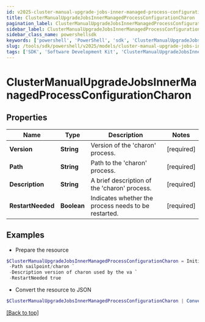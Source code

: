 ```yaml
---
id: v2025-cluster-manual-upgrade-jobs-inner-managed-process-configuration-charon
title: ClusterManualUpgradeJobsInnerManagedProcessConfigurationCharon
pagination_label: ClusterManualUpgradeJobsInnerManagedProcessConfigurationCharon
sidebar_label: ClusterManualUpgradeJobsInnerManagedProcessConfigurationCharon
sidebar_class_name: powershellsdk
keywords: ['powershell', 'PowerShell', 'sdk', 'ClusterManualUpgradeJobsInnerManagedProcessConfigurationCharon', 'V2025ClusterManualUpgradeJobsInnerManagedProcessConfigurationCharon'] 
slug: /tools/sdk/powershell/v2025/models/cluster-manual-upgrade-jobs-inner-managed-process-configuration-charon
tags: ['SDK', 'Software Development Kit', 'ClusterManualUpgradeJobsInnerManagedProcessConfigurationCharon', 'V2025ClusterManualUpgradeJobsInnerManagedProcessConfigurationCharon']
---
```



# ClusterManualUpgradeJobsInnerManagedProcessConfigurationCharon

## Properties

Name | Type | Description | Notes
------------ | ------------- | ------------- | -------------
**Version** | **String** | Version of the 'charon' process. | [required]
**Path** | **String** | Path to the 'charon' process. | [required]
**Description** | **String** | A brief description of the 'charon' process. | [required]
**RestartNeeded** | **Boolean** | Indicates whether the process needs to be restarted. | [required]

## Examples

- Prepare the resource
```powershell
$ClusterManualUpgradeJobsInnerManagedProcessConfigurationCharon = Initialize-V2025ClusterManualUpgradeJobsInnerManagedProcessConfigurationCharon  -Version 3047 `
 -Path sailpoint/charon `
 -Description version of charon used by the va `
 -RestartNeeded true
```

- Convert the resource to JSON
```powershell
$ClusterManualUpgradeJobsInnerManagedProcessConfigurationCharon | ConvertTo-JSON
```


[[Back to top]](#) 

